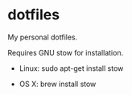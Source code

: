 # dotfiles
My personal dotfiles.

Requires GNU stow for installation.

 - Linux:
    sudo apt-get install stow

 - OS X:
    brew install stow
